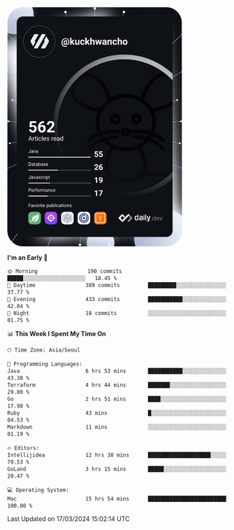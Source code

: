 <a href="https://app.daily.dev/kuckhwancho"><img src="https://github.com/kuckjwi0928/kuckjwi0928/blob/master/devcard.svg" width="400" alt="Kuckjwi Devcard"/></a>

<!--START_SECTION:waka-->
**I'm an Early 🐤** 

```text
🌞 Morning                190 commits         █████░░░░░░░░░░░░░░░░░░░░   18.45 % 
🌆 Daytime                389 commits         █████████░░░░░░░░░░░░░░░░   37.77 % 
🌃 Evening                433 commits         ███████████░░░░░░░░░░░░░░   42.04 % 
🌙 Night                  18 commits          ░░░░░░░░░░░░░░░░░░░░░░░░░   01.75 % 
```


📊 **This Week I Spent My Time On** 

```text
🕑︎ Time Zone: Asia/Seoul

💬 Programming Languages: 
Java                     6 hrs 53 mins       ███████████░░░░░░░░░░░░░░   43.38 % 
Terraform                4 hrs 44 mins       ███████░░░░░░░░░░░░░░░░░░   29.80 % 
Go                       2 hrs 51 mins       ████░░░░░░░░░░░░░░░░░░░░░   17.98 % 
Ruby                     43 mins             █░░░░░░░░░░░░░░░░░░░░░░░░   04.53 % 
Markdown                 11 mins             ░░░░░░░░░░░░░░░░░░░░░░░░░   01.19 % 

🔥 Editors: 
Intellijidea             12 hrs 38 mins      ████████████████████░░░░░   79.53 % 
GoLand                   3 hrs 15 mins       █████░░░░░░░░░░░░░░░░░░░░   20.47 % 

💻 Operating System: 
Mac                      15 hrs 54 mins      █████████████████████████   100.00 % 
```


 Last Updated on 17/03/2024 15:02:14 UTC
<!--END_SECTION:waka-->
